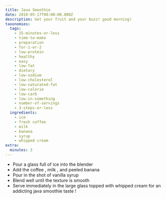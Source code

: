 ```yaml
---
title: Java Smoothie
date: 2010-05-17T00:00:00.000Z
description: Get your fruit and your buzz! good morning!
taxonomies:
  tags:
    - 15-minutes-or-less
    - time-to-make
    - preparation
    - for-1-or-2
    - low-protein
    - healthy
    - easy
    - low-fat
    - dietary
    - low-sodium
    - low-cholesterol
    - low-saturated-fat
    - low-calorie
    - low-carb
    - low-in-something
    - number-of-servings
    - 3-steps-or-less
  ingredients:
    - ice
    - fresh coffee
    - milk
    - banana
    - syrup
    - whipped cream
extra:
  minutes: 3
---
```

 - Pour a glass full of ice into the blender
 - Add the coffee , milk , and peeled banana
 - Pour in the shot of vanilla syrup
 - Blend well until the texture is smooth
 - Serve immediately in the large glass topped with whipped cream for an addicting java smoothie taste !
